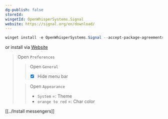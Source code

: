 ```yaml
---
dg-publish: false
storeId: 
wingetId: OpenWhisperSystems.Signal
website: https://signal.org/en/download/
---
```



```powershell
winget install -e OpenWhisperSystems.Signal --accept-package-agreements
```

or install via [Website](https://signal.org/en/download/)

> Open `Preferences`
>> Open `General`
>> - [x] Hide menu bar
>
>> Open `Appearance`
>> - `System` =: Theme
>> - `orange to red` =: Char color



[[../Install messengers]]